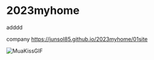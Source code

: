 # 2023myhome

adddd

company https://junsol85.github.io/2023myhome/01site

![MuaKissGIF](https://user-images.githubusercontent.com/124852002/219570216-6df00f83-872b-4a38-89bc-17808c219141.gif)
